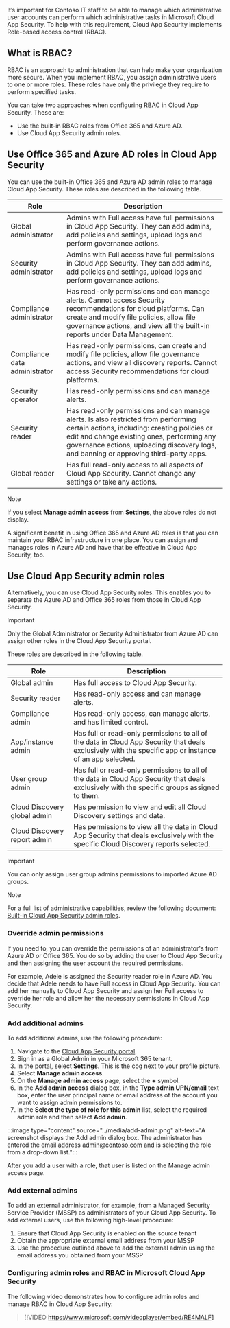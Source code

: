 It’s important for Contoso IT staff to be able to manage which administrative user accounts can perform which administrative tasks in Microsoft Cloud App Security. To help with this requirement, Cloud App Security implements Role-based access control (RBAC).

## What is RBAC?

RBAC is an approach to administration that can help make your organization more secure. When you implement RBAC, you assign administrative users to one or more roles. These roles have only the privilege they require to perform specified tasks. 

You can take two approaches when configuring RBAC in Cloud App Security. These are: 

- Use the built-in RBAC roles from Office 365 and Azure AD. 
- Use Cloud App Security admin roles.  

## Use Office 365 and Azure AD roles in Cloud App Security

You can use the built-in Office 365 and Azure AD admin roles to manage Cloud App Security. These roles are described in the following table.

| Role                           | Description                                                  |
| ------------------------------ | ------------------------------------------------------------ |
| Global  administrator          | Admins with  Full access have full permissions in Cloud App Security. They can add admins,  add policies and settings, upload logs and perform governance actions. |
| Security  administrator        | Admins with  Full access have full permissions in Cloud App Security. They can add admins,  add policies and settings, upload logs and perform governance actions. |
| Compliance  administrator      | Has read-only  permissions and can manage alerts. Cannot access Security recommendations for  cloud platforms. Can create and modify file policies, allow file governance  actions, and view all the built-in reports under Data Management. |
| Compliance  data administrator | Has read-only  permissions, can create and modify file policies, allow file governance  actions, and view all discovery reports. Cannot access Security  recommendations for cloud platforms. |
| Security  operator             | Has read-only  permissions and can manage alerts.            |
| Security  reader               | Has read-only  permissions and can manage alerts. Is also restricted from performing certain  actions, including: creating policies or edit and change existing ones,  performing any governance actions, uploading discovery logs, and banning or  approving third-party apps. |
| Global reader                  | Has full  read-only access to all aspects of Cloud App Security. Cannot change any  settings or take any actions. |

> [!NOTE]
> If you select **Manage admin access** from **Settings**, the above roles do not display.

A significant benefit in using Office 365 and Azure AD roles is that you can maintain your RBAC infrastructure in one place. You can assign and manages roles in Azure AD and have that be effective in Cloud App Security, too. 

## Use Cloud App Security admin roles

Alternatively, you can use Cloud App Security roles. This enables you to separate the Azure AD and Office 365 roles from those in Cloud App Security. 

> [!IMPORTANT]
> Only the Global Administrator or Security Administrator from Azure AD can assign other roles in the Cloud App Security portal.

These roles are described in the following table. 

| Role                          | Description                                                  |
| ----------------------------- | ------------------------------------------------------------ |
| Global admin                  | Has full  access to Cloud App Security.                      |
| Security  reader              | Has read-only  access and can manage alerts.                 |
| Compliance  admin             | Has read-only  access, can manage alerts, and has limited control. |
| App/instance  admin           | Has full or  read-only permissions to all of the data in Cloud App Security that deals  exclusively with the specific app or instance of an app selected. |
| User group  admin             | Has full or  read-only permissions to all of the data in Cloud App Security that deals  exclusively with the specific groups assigned to them. |
| Cloud  Discovery global admin | Has  permission to view and edit all Cloud Discovery settings and data. |
| Cloud Discovery  report admin | Has  permissions to view all the data in Cloud App Security that deals exclusively  with the specific Cloud Discovery reports selected. |

> [!IMPORTANT]
> You can only assign user group admins permissions to imported Azure AD groups.

> [!NOTE]
> For a full list of administrative capabilities, review the following document: [Built-in Cloud App Security admin roles](https://docs.microsoft.com/cloud-app-security/manage-admins?azure-portal=true#built-in-cloud-app-security-admin-roles). 

### Override admin permissions

If you need to, you can override the permissions of an administrator's from Azure AD or Office 365. You do so by adding the user to Cloud App Security and then assigning the user account the required permissions.

For example, Adele is assigned the Security reader role in Azure AD. You decide that Adele needs to have Full access in Cloud App Security. You can add her manually to Cloud App Security and assign her Full access to override her role and allow her the necessary permissions in Cloud App Security.

### Add additional admins 

To add additional admins, use the following procedure: 

1. Navigate to the [Cloud App Security portal](https://portal.cloudappsecurity.com).
2. Sign in as a Global Admin in your Microsoft 365 tenant. 
3. In the portal, select **Settings**. This is the cog next to your profile picture.
4. Select **Manage admin access**.
5. On the **Manage admin access** page, select the **+** symbol.
6. In the **Add admin access** dialog box, in the **Type admin UPN/email** text box, enter the user principal name or email address of the account you want to assign admin permissions to. 
7. In the **Select the type of role for this admin** list, select the required admin role and then select **Add admin**. 

:::image type="content" source="../media/add-admin.png" alt-text="A screenshot displays the Add admin dialog box. The administrator has entered the email address admin@contoso.com and is selecting the role from a drop-down list.":::

After you add a user with a role, that user is listed on the Manage admin access page. 

### Add external admins 

To add an external administrator, for example, from a Managed Security Service Provider (MSSP) as administrators of your Cloud App Security. To add external users, use the following high-level procedure: 

1. Ensure that Cloud App Security is enabled on the source tenant
2. Obtain the appropriate external email address from your MSSP
3. Use the procedure outlined above to add the external admin using the email address you obtained from your MSSP

### Configuring admin roles and RBAC in Microsoft Cloud App Security

The following video demonstrates how to configure admin roles and manage RBAC in Cloud App Security:

>[!VIDEO https://www.microsoft.com/videoplayer/embed/RE4MALF]
